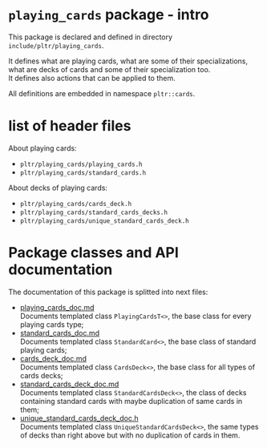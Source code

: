 # `playing_cards` package - intro

This package is declared and defined in directory `include/pltr/playing_cards`.

It defines what are playing cards, what are some of their specializations, 
what are decks of cards and some of their specialization too.  
It defines also actions that can be applied to them.

All definitions are embedded in namespace `pltr::cards`.


# list of header files

About playing cards:
- `pltr/playing_cards/playing_cards.h`
- `pltr/playing_cards/standard_cards.h`

About decks of playing cards:
- `pltr/playing_cards/cards_deck.h`
- `pltr/playing_cards/standard_cards_decks.h`
- `pltr/playing_cards/unique_standard_cards_deck.h`

# Package classes and API documentation

The documentation of this package is splitted into next files:
- [playing_cards_doc.md](./playing_cards_doc.md)  
Documents templated class `PlayingCardsT<>`, the base class for every playing cards type;
- [standard_cards_doc.md](./standard_cards_doc.md)  
Documents templated class `StandardCard<>`, the base class of standard playing cards;
- [cards_deck_doc.md](./cards_deck_doc.md)  
Documents templated class `CardsDeck<>`, the base class for all types of cards decks;
- [standard_cards_deck_doc.md](./standard_cards_deck_doc.md)  
Documents templated class `StandardCardsDeck<>`, the class of decks containing standard cards with maybe duplication of same cards in them;
- [unique_standard_cards_deck_doc.h](./unique_standard_cards_deck_doc.h)  
Documents templated class `UniqueStandardCardsDeck<>`, the same types of decks than right above but with no duplication of cards in them.
